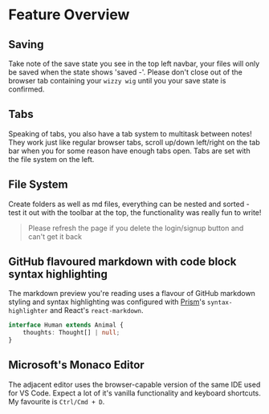 # Feature Overview

## Saving
Take note of the save state you see in the top left navbar, your files will only be saved when the state shows 'saved -'. Please don't close out of the browser tab containing your `wizzy wig` until you your save state is confirmed. 

## Tabs
Speaking of tabs, you also have a tab system to multitask between notes! They work just like regular browser tabs, scroll up/down left/right on the tab bar when you for some reason have enough tabs open. Tabs are set with the file system on the left. 

## File System
Create folders as well as md files, everything can be nested and sorted - test it out with the toolbar at the top, the functionality was really fun to write!
> Please refresh the page if you delete the login/signup button and can't get it back

## GitHub flavoured markdown with code block syntax highlighting
The markdown preview you're reading uses a flavour of GitHub markdown styling and syntax highlighting was configured with [Prism](#)'s `syntax-highlighter` and React's `react-markdown`.

```ts
interface Human extends Animal {
	thoughts: Thought[] | null;
}
```

## Microsoft's Monaco Editor
The adjacent editor uses the browser-capable version of the same IDE used for VS Code. Expect a lot of it's vanilla functionality and keyboard shortcuts. My favourite is `Ctrl/Cmd + D`.
